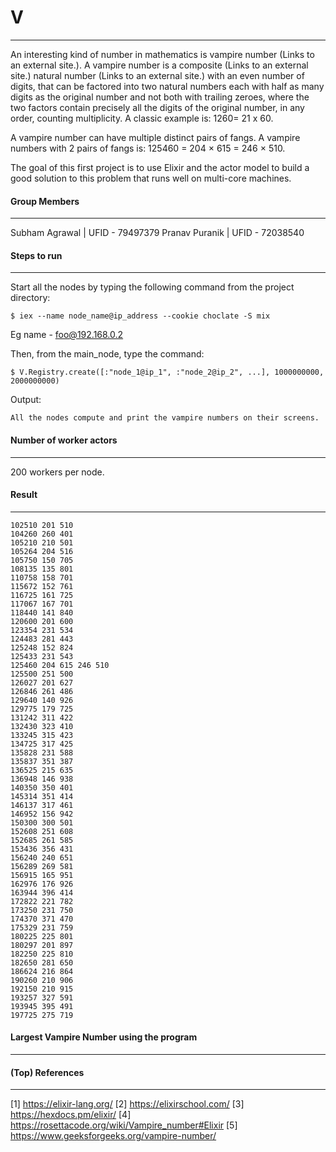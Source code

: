 # V
------------------------
An interesting kind of number in mathematics is vampire number (Links to an external site.). A vampire number is a composite (Links to an external site.) natural number (Links to an external site.) with an even number of digits, that can be factored into two natural numbers each with half as many digits as the original number and not both with trailing zeroes, where the two factors contain precisely all the digits of the original number, in any order, counting multiplicity.  A classic example is: 1260= 21 x 60.

A vampire number can have multiple distinct pairs of fangs. A vampire numbers with 2 pairs of fangs is: 125460 = 204 × 615 = 246 × 510.

The goal of this first project is to use Elixir and the actor model to build a good solution to this problem that runs well on multi-core machines.



#### Group Members
------------
Subham Agrawal | UFID - 79497379
Pranav Puranik | UFID - 72038540

#### Steps to run
-------------
 Start all the nodes by typing the following command from the project directory:
  ```
$ iex --name node_name@ip_address --cookie choclate -S mix
```
Eg name - foo@192.168.0.2

Then, from the main_node, type the command:
  ```
  $ V.Registry.create([:"node_1@ip_1", :"node_2@ip_2", ...], 1000000000, 2000000000)
```
  Output:
  ```
All the nodes compute and print the vampire numbers on their screens.
```

#### Number of worker actors
---------------
200 workers per node.


#### Result
------------
```
102510 201 510
104260 260 401
105210 210 501
105264 204 516
105750 150 705
108135 135 801
110758 158 701
115672 152 761
116725 161 725
117067 167 701
118440 141 840
120600 201 600
123354 231 534
124483 281 443
125248 152 824
125433 231 543
125460 204 615 246 510
125500 251 500
126027 201 627
126846 261 486
129640 140 926
129775 179 725
131242 311 422
132430 323 410
133245 315 423
134725 317 425
135828 231 588
135837 351 387
136525 215 635
136948 146 938
140350 350 401
145314 351 414
146137 317 461
146952 156 942
150300 300 501
152608 251 608
152685 261 585
153436 356 431
156240 240 651
156289 269 581
156915 165 951
162976 176 926
163944 396 414
172822 221 782
173250 231 750
174370 371 470
175329 231 759
180225 225 801
180297 201 897
182250 225 810
182650 281 650
186624 216 864
190260 210 906
192150 210 915
193257 327 591
193945 395 491
197725 275 719
```

#### Largest Vampire Number using the program
-------------


#### (Top) References
-------------
[1] https://elixir-lang.org/
[2] https://elixirschool.com/
[3] https://hexdocs.pm/elixir/
[4] https://rosettacode.org/wiki/Vampire_number#Elixir
[5] https://www.geeksforgeeks.org/vampire-number/


